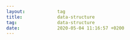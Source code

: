 ```yaml
---
layout:            tag
title:             data-structure
tag:               data-structure
date:              2020-05-04 11:16:57 +0200
---
```

